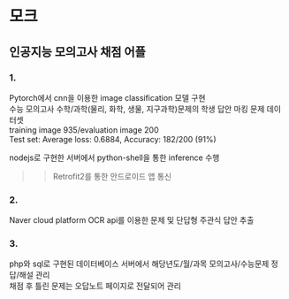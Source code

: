 # 모크    
## 인공지능 모의고사 채점 어플    

### 1.   
Pytorch에서 cnn을 이용한 image classification 모델 구현    
수능 모의고사 수학/과학(물리, 화학, 생물, 지구과학)문제의 학생 답안 마킹 문제 데이터셋    
training image 935/evaluation image 200    
Test set: Average loss: 0.6884, Accuracy: 182/200 (91%)   

nodejs로 구현한 서버에서 python-shell을 통한 inference 수행   
>> Retrofit2를 통한 안드로이드 앱 통신   


### 2.    
Naver cloud platform OCR api를 이용한 문제 및 단답형 주관식 답안 추출   


### 3.   
php와 sql로 구현된 데이터베이스 서버에서 해당년도/월/과목 모의고사/수능문제 정답/해설 관리    
채점 후 틀린 문제는 오답노트 페이지로 전달되어 관리 
